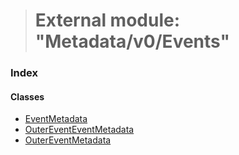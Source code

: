 > # External module: "Metadata/v0/Events"

### Index

#### Classes

* [EventMetadata](../classes/_metadata_v0_events_.eventmetadata.md)
* [OuterEventEventMetadata](../classes/_metadata_v0_events_.outereventeventmetadata.md)
* [OuterEventMetadata](../classes/_metadata_v0_events_.outereventmetadata.md)